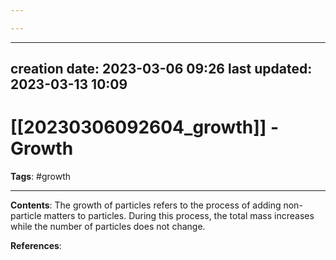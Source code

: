 ```yaml
---

---
```


---
creation date: 2023-03-06 09:26
last updated: 2023-03-13 10:09
---
# [[20230306092604_growth]] - Growth

__Tags__: #growth

---
__Contents__: The growth of particles refers to the process of adding non-particle matters to particles. During this process, the total mass increases while the number of particles does not change.

__References__:



